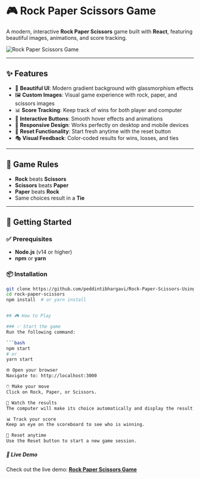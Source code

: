 # 🎮 Rock Paper Scissors Game

A modern, interactive **Rock Paper Scissors** game built with **React**, featuring beautiful images, animations, and score tracking.

![Rock Paper Scissors Game](https://via.placeholder.com/800x500/667eea/ffffff?text=Rock+Paper+Scissors+Game)

---

## ✨ Features

- 🎨 **Beautiful UI**: Modern gradient background with glassmorphism effects  
- 🖼️ **Custom Images**: Visual game experience with rock, paper, and scissors images  
- 📊 **Score Tracking**: Keep track of wins for both player and computer  
- 🎯 **Interactive Buttons**: Smooth hover effects and animations  
- 📱 **Responsive Design**: Works perfectly on desktop and mobile devices  
- 🔄 **Reset Functionality**: Start fresh anytime with the reset button  
- 🎭 **Visual Feedback**: Color-coded results for wins, losses, and ties  

---

## 🎯 Game Rules

- **Rock** beats **Scissors**  
- **Scissors** beats **Paper**  
- **Paper** beats **Rock**  
- Same choices result in a **Tie**

---

## 🚀 Getting Started

### ✅ Prerequisites

- **Node.js** (v14 or higher)  
- **npm** or **yarn**

### 📦 Installation

```bash
git clone https://github.com/peddintibhargavi/Rock-Paper-Scissors-Using-React.git
cd rock-paper-scissors
npm install  # or yarn install


## 🎮 How to Play

### ✅ Start the game
Run the following command:

```bash
npm start
# or
yarn start

🌐 Open your browser
Navigate to: http://localhost:3000

🖱️ Make your move
Click on Rock, Paper, or Scissors.

👀 Watch the results
The computer will make its choice automatically and display the result.

📊 Track your score
Keep an eye on the scoreboard to see who is winning.

🔄 Reset anytime
Use the Reset button to start a new game session.

```
##### 🚀 Live Demo

Check out the live demo: [**Rock Paper Scissors Game**](https://rock-paper-scissors-using-react.vercel.app/)